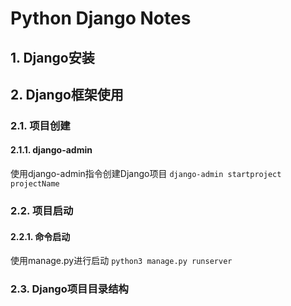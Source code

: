 # Python Django Notes
## 1. Django安装
## 2. Django框架使用
### 2.1. 项目创建
#### 2.1.1. django-admin
使用django-admin指令创建Django项目
```django-admin startproject projectName```
### 2.2. 项目启动
#### 2.2.1. 命令启动
使用manage.py进行启动 
```python3 manage.py runserver```
### 2.3. Django项目目录结构









